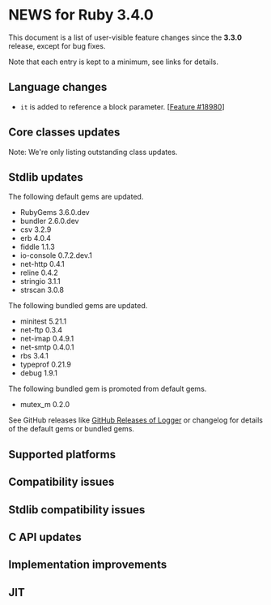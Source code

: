 # NEWS for Ruby 3.4.0

This document is a list of user-visible feature changes
since the **3.3.0** release, except for bug fixes.

Note that each entry is kept to a minimum, see links for details.

## Language changes

* `it` is added to reference a block parameter. [[Feature #18980]]

## Core classes updates

Note: We're only listing outstanding class updates.

## Stdlib updates

The following default gems are updated.

* RubyGems 3.6.0.dev
* bundler 2.6.0.dev
* csv 3.2.9
* erb 4.0.4
* fiddle 1.1.3
* io-console 0.7.2.dev.1
* net-http 0.4.1
* reline 0.4.2
* stringio 3.1.1
* strscan 3.0.8

The following bundled gems are updated.

* minitest 5.21.1
* net-ftp 0.3.4
* net-imap 0.4.9.1
* net-smtp 0.4.0.1
* rbs 3.4.1
* typeprof 0.21.9
* debug 1.9.1

The following bundled gem is promoted from default gems.

* mutex_m 0.2.0

See GitHub releases like [GitHub Releases of Logger](https://github.com/ruby/logger/releases) or changelog for details of the default gems or bundled gems.

## Supported platforms

## Compatibility issues

## Stdlib compatibility issues

## C API updates

## Implementation improvements

## JIT

[Feature #18980]: https://bugs.ruby-lang.org/issues/18980
